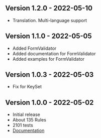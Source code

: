 ## Version 1.2.0 - 2022-05-10

- Translation. Multi-language support

## Version 1.1.0 - 2022-05-05

- Added FormValidator
- Added documentation for FormValidator
- Added examples for FormValidator

## Version 1.0.3 - 2022-05-03

- Fix for KeySet

## Version 1.0.0 - 2022-05-02

- Initial release
- About 135 Rules
- 2101 tests
- [Documentation](https://gurkin33.github.io/respect_validation/)
